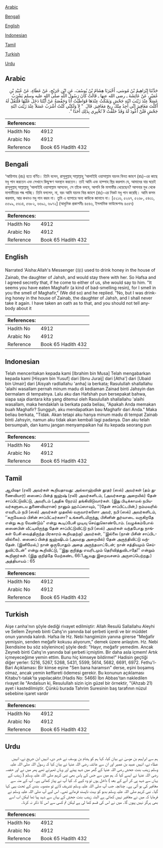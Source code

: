 [Arabic](#arabic)

[Bengali](#bengali)

[English](#english)

[Indonesian](#indonesian)

[Tamil](#tamil)

[Turkish](#turkish)

[Urdu](#urdu)

## Arabic


<div dir="rtl" lang="ar" style={{fontSize:'larger',backgroundColor:'#f8f9fa',padding:20}}>
حَدَّثَنَا إِبْرَاهِيمُ بْنُ مُوسَى، أَخْبَرَنَا هِشَامُ بْنُ يُوسُفَ، عَنِ ابْنِ جُرَيْجٍ، عَنْ عَطَاءٍ، عَنْ عُبَيْدِ بْنِ عُمَيْرٍ، عَنْ عَائِشَةَ ـ رضى الله عنها ـ قَالَتْ كَانَ رَسُولُ اللَّهِ صلى الله عليه وسلم يَشْرَبُ عَسَلاً عِنْدَ زَيْنَبَ ابْنَةِ جَحْشٍ وَيَمْكُثُ عِنْدَهَا فَوَاطَيْتُ أَنَا وَحَفْصَةُ عَنْ أَيَّتُنَا دَخَلَ عَلَيْهَا فَلْتَقُلْ لَهُ أَكَلْتَ مَغَافِيرَ إِنِّي أَجِدُ مِنْكَ رِيحَ مَغَافِيرَ‏.‏ قَالَ ‏ "‏ لاَ وَلَكِنِّي كُنْتُ أَشْرَبُ عَسَلاً عِنْدَ زَيْنَبَ ابْنَةِ جَحْشٍ فَلَنْ أَعُودَ لَهُ وَقَدْ حَلَفْتُ لاَ تُخْبِرِي بِذَلِكِ أَحَدًا ‏"‏‏.‏
</div>
<div style={{backgroundColor:'#f8f9fa',padding:20, marginBottom: 10}}><table> <thead> <tr> <th>References:</th> <th></th> </tr> </thead> <tbody><tr><td>Hadith No</td><td>4912</td></tr><tr><td>Arabic No</td><td>4912</td></tr><tr><td>Reference</td><td>Book 65 Hadith 432</td></tr></tbody></table></div>

## Bengali


<div dir="ltr" lang="bn" style={{fontSize:'larger',backgroundColor:'#f8f9fa',padding:20}}>
‘আয়িশাহ (রাঃ) হতে বর্ণিত। তিনি বলেন, রাসূলুল্লাহ্ সাল্লাল্লাহু ‘আলাইহি ওয়াসাল্লাম যয়নব বিনত জাহশ (রাঃ)-এর কাছে মধু পান করতেন এবং সেখানে কিছুক্ষণ অবস্থান করতেন। তাই আমি এবং হাফ্সাহ স্থির করলাম যে, আমাদের যার ঘরেই রাসূলুল্লাহ্ সাল্লাল্লাহু ‘আলাইহি ওয়াসাল্লাম আসবেন, সে তাঁকে বলবে, আপনি কি মাগাফীর খেয়েছেন? আপনার মুখ থেকে মাগাফীরের গন্ধ পাচ্ছি। তিনি বললেন, না, বরং আমি যয়নব বিন্ত জাহশ (রাঃ)-এর নিকট মধু পান করেছি। আমি কসম করলাম, আর কখনও মধু পান করব না। তুমি এ ব্যাপারে অন্য কাউকে জানাবে না। [৫২১৬, ৫২৬৭, ৫২৬৮, ৫৪৩১, ৫৫৯৯, ৫৬১৪, ৫৬৮২, ৬৬৯১, ৬৯৭২] (আধুনিক প্রকাশনীঃ ৪৫৪৩, ইসলামিক ফাউন্ডেশনঃ ৪৫৪৭)
</div>
<div style={{backgroundColor:'#f8f9fa',padding:20, marginBottom: 10}}><table> <thead> <tr> <th>References:</th> <th></th> </tr> </thead> <tbody><tr><td>Hadith No</td><td>4912</td></tr><tr><td>Arabic No</td><td>4912</td></tr><tr><td>Reference</td><td>Book 65 Hadith 432</td></tr></tbody></table></div>

## English


<div dir="ltr" lang="en" style={{fontSize:'larger',backgroundColor:'#f8f9fa',padding:20}}>
Narrated 'Aisha:Allah's Messenger (ﷺ) used to drink honey in the house of Zainab, the daughter of Jahsh, and would stay there with her. So Hafsa and I agreed secretly that, if he come to either of us, she would say to him. "It seems you have eaten Maghafir (a kind of bad-smelling resin), for I smell in you the smell of Maghafir," (We did so) and he replied. "No, but I was drinking honey in the house of Zainab, the daughter of Jahsh, and I shall never take it again. I have taken an oath as to that, and you should not tell anybody about it
</div>
<div style={{backgroundColor:'#f8f9fa',padding:20, marginBottom: 10}}><table> <thead> <tr> <th>References:</th> <th></th> </tr> </thead> <tbody><tr><td>Hadith No</td><td>4912</td></tr><tr><td>Arabic No</td><td>4912</td></tr><tr><td>Reference</td><td>Book 65 Hadith 432</td></tr></tbody></table></div>

## Indonesian


<div dir="ltr" lang="id" style={{fontSize:'larger',backgroundColor:'#f8f9fa',padding:20}}>
Telah menceritakan kepada kami [Ibrahim bin Musa] Telah mengabarkan kepada kami [Hisyam bin Yusuf] dari [Ibnu Juraij] dari [Atha'] dari [Ubaid bin Umair] dari [Aisyah radliallahu 'anha] ia berkata; Rasulullah shallallahu 'alaihi wasallam pernah minum madu di kediaman Zainad binti Jahsyin dan bermalam di tempatnya. Lalu aku dan Hafshah pun bersepakat bahwa, siapa saja diantara kita yang ditemui oleh Rasulullah shallallahu 'alaihi wasallam, maka hendaklah ia berkata pada beliau, "Apakah Anda memakan buah Maghafir? Sungguh, aku mendapatkan bau Maghafir dari Anda." Maka beliau berkata, "Tidak. Akan tetapi aku hanya minum madu di tempat Zainab binti Jahsyin, namun aku tidak akan kembali lagi padanya. Dan aku telah bersumpah, dan kamu jangan menyampaikan hal itu kepada seorang pun
</div>
<div style={{backgroundColor:'#f8f9fa',padding:20, marginBottom: 10}}><table> <thead> <tr> <th>References:</th> <th></th> </tr> </thead> <tbody><tr><td>Hadith No</td><td>4912</td></tr><tr><td>Arabic No</td><td>4912</td></tr><tr><td>Reference</td><td>Book 65 Hadith 432</td></tr></tbody></table></div>

## Tamil


<div dir="ltr" lang="ta" style={{fontSize:'larger',backgroundColor:'#f8f9fa',padding:20}}>
ஆயிஷா (ரலி) அவர்கள் கூறியதாவது: அல்லாஹ்வின் தூதர் (ஸல்) அவர்கள் (தம் துணைவியார்) ஸைனப் பின்த் ஜஹ்ஷ் (ரலி) அவர்களிடம், (அவர்களது அறையில்) தேன் சாப்பிட்டுவிட்டு, அவரிடம் (அதிக நேரம்) தங்கிவிடுவார்கள். (இது பிடிக்காமல் நபியவர்களுடைய துணைவியரான) நானும் ஹஃப்ஸாவும், ‘‘(தேன் சாப்பிட்டபின்,) நம்மவரில் எவரிடம் நபி (ஸல்) அவர்கள் முதலில் வருவார்களோ அவர், நபி (ஸல்) அவர்களிடம், ‘‘கருவேலம் பிசின் சாப்பிட்டீர்களா? உங்களிடமிருந்து, பிசினின் துர்வாடை வருகிறதே என்று கூற வேண்டும்” என்று கூடிப்பேசி முடிவு செய்துகொண்டோம். (வழக்கம்போல் ஸைனபின் வீட்டிலிருந்து தேன் சாப்பிட்டுவிட்டு நபி (ஸல்) அவர்கள் வந்தபோது நாங்கள் பேசி வைத்திருந்த பிரகாரம் கூறியதற்கு) அவர்கள், ‘‘இல்லை (நான் பிசின் சாப்பிடவில்லை). ஸைனப் பின்த் ஜஹ்ஷிடம் (அவரது அறையில்) தேன் அருந்திவிட்டு வந்தேன். (இனிமேல்,) நான் ஒருபோதும் அதை அருந்தமாட்டேன்; நான் சத்தியமும் செய்துவிட்டேன்” என்று கூறிவிட்டு, ‘‘இது குறித்து எவரிடமும் தெரிவித்துவிடாதே!” என்றும் கூறினார்கள். (இது குறித்தே மேற்கண்ட 66:1ஆவது இறைவசனம் அருளப்பெற்றது.) அத்தியாயம் : 65
</div>
<div style={{backgroundColor:'#f8f9fa',padding:20, marginBottom: 10}}><table> <thead> <tr> <th>References:</th> <th></th> </tr> </thead> <tbody><tr><td>Hadith No</td><td>4912</td></tr><tr><td>Arabic No</td><td>4912</td></tr><tr><td>Reference</td><td>Book 65 Hadith 432</td></tr></tbody></table></div>

## Turkish


<div dir="ltr" lang="tr" style={{fontSize:'larger',backgroundColor:'#f8f9fa',padding:20}}>
Aişe r.anha'nın şöyle dediği rivayet edilmiştir: Allah Resulü Sallallahu Aleyhi ve Sellem Zeyneb binti Cahş'ın yanında bal şerbeti içerdi ve bir müddet onun yanında kalırdı. Hafsa ile Hz. Nebi hangimizin yanına girerse "Meğafir yemişsin, senden meğafir kokusu alıyorum," demek üzere anlaştım. Hz. Nebi [kendisine bu söz söylenince] şöyle dedi: "Hayır, meğafir yemedim. Ancak Zeyneb binti Cahş'ın yanında bal şerbeti içmiştim. Bir daha asla içmem! Artık içmeyeceğime yemin ettim. Bunu hiç kimseye bildirme!" Hadisin geçtiği diğer yerler: 5216, 5267, 5268, 5431, 5599, 5614, 5682, 6691, 6972. Fethu'l-Bari Açıklaması: Bir kimse eşine "Sen bana haramsın" derse, eşini boşamış olmaz, ancak yemin keffareti ödemesi gerekir. Bu konunun açıklaması Kitabu't-talak'ta yapılacaktır.(Hadis No: 5466) İbn Abbas'tan nakledilen rivayet ile "Andalsun ki, Resulullah sizin için güzel bir örnektir, "(Ahzab 21) ayet i kastedilmiştir. Çünkü burada Tahrim Suresinin baş tarafının nüzul sebebine işaret vardır
</div>
<div style={{backgroundColor:'#f8f9fa',padding:20, marginBottom: 10}}><table> <thead> <tr> <th>References:</th> <th></th> </tr> </thead> <tbody><tr><td>Hadith No</td><td>4912</td></tr><tr><td>Arabic No</td><td>4912</td></tr><tr><td>Reference</td><td>Book 65 Hadith 432</td></tr></tbody></table></div>

## Urdu


<div dir="rtl" lang="ur" style={{fontSize:'larger',backgroundColor:'#f8f9fa',padding:20}}>
ہم سے ابراہیم بن موسیٰ نے بیان کیا، کہا ہم کو ہشام بن یوسف نے خبر دی، انہیں ابن جریج نے، انہیں عطاء نے، انہیں عبید بن عمیر اور ان سے عائشہ رضی اللہ عنہا نے بیان کیا کہ رسول اللہ صلی اللہ علیہ وسلم زینب بنت جحش رضی اللہ عنہا کے گھر میں شہد پیتے اور وہاں ٹھہرتے تھے پھر میں نے اور حفصہ رضی اللہ عنہا نے ایسے کیا کہ ہم میں سے جس کے پاس بھی نبی کریم صلی اللہ علیہ وسلم ( زینب کے یہاں سے شہد پی کر آنے کے بعد ) داخل ہوں تو وہ کہے کہ کیا آپ نے پیاز کھائی ہے۔ آپ کے منہ سے مغافیر کی بو آتی ہے۔ چنانچہ جب آپ صلی اللہ علیہ وسلم تشریف لائے تو منصوبہ بندی کے تحت یہی کہا گیا۔ نبی کریم صلی اللہ علیہ وسلم بدبو کو بہت ناپسند فرماتے تھے۔ اس لیے آپ صلی اللہ علیہ وسلم نے فرمایا کہ میں نے مغافیر نہیں کھائی ہے البتہ زینب بنت جحش کے یہاں سے شہد پیا تھا لیکن اب اسے بھی ہرگز نہیں پیوں گا۔ میں نے اس کی قسم کھا لی ہے لیکن تم کسی سے اس کا ذکر نہ کرنا۔
</div>
<div style={{backgroundColor:'#f8f9fa',padding:20, marginBottom: 10}}><table> <thead> <tr> <th>References:</th> <th></th> </tr> </thead> <tbody><tr><td>Hadith No</td><td>4912</td></tr><tr><td>Arabic No</td><td>4912</td></tr><tr><td>Reference</td><td>Book 65 Hadith 432</td></tr></tbody></table></div>